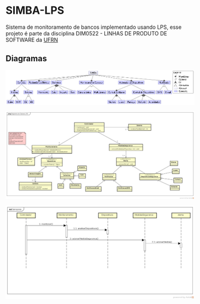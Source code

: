 # SIMBA-LPS

Sistema de monitoramento de bancos implementado usando LPS, esse projeto é parte da disciplina DIM0522 - LINHAS DE PRODUTO DE SOFTWARE da [UFRN](http://www.ufrn.br/)

## Diagramas
![Diagrama de Features](feature_model.png "Diagrama de Features")

![Diagrama de Classe](class_diagram.jpg "Diagrama de Classes")

![Diagrama de Sequência](sequence_diagrams/Sensores.jpg "Diagrama de Sequência")
